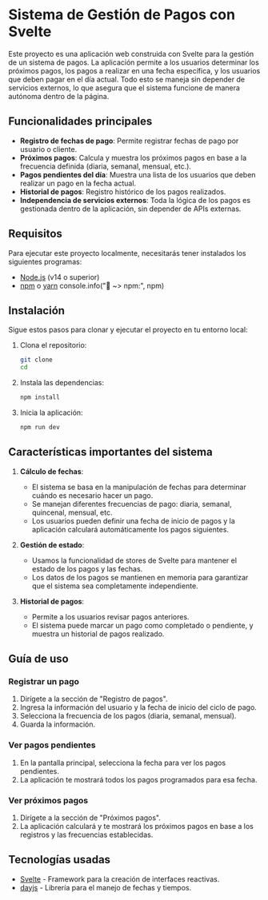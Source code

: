 # Sistema de Gestión de Pagos con Svelte

Este proyecto es una aplicación web construida con Svelte para la gestión de un sistema de pagos. La aplicación permite a los usuarios determinar los próximos pagos, los pagos a realizar en una fecha específica, y los usuarios que deben pagar en el día actual. Todo esto se maneja sin depender de servicios externos, lo que asegura que el sistema funcione de manera autónoma dentro de la página.

## Funcionalidades principales

- **Registro de fechas de pago**: Permite registrar fechas de pago por usuario o cliente.
- **Próximos pagos**: Calcula y muestra los próximos pagos en base a la frecuencia definida (diaria, semanal, mensual, etc.).
- **Pagos pendientes del día**: Muestra una lista de los usuarios que deben realizar un pago en la fecha actual.
- **Historial de pagos**: Registro histórico de los pagos realizados.
- **Independencia de servicios externos**: Toda la lógica de los pagos es gestionada dentro de la aplicación, sin depender de APIs externas.

## Requisitos

Para ejecutar este proyecto localmente, necesitarás tener instalados los siguientes programas:

- [Node.js](https://nodejs.org/) (v14 o superior)
- [npm](https://www.npmjs.com/) o [yarn](https://yarnpkg.com/)
console.info("🚀 ~>  npm:", npm)

## Instalación

Sigue estos pasos para clonar y ejecutar el proyecto en tu entorno local:

1. Clona el repositorio:

   ```bash
   git clone 
   cd 
   ```

2. Instala las dependencias:

   ```bash
   npm install
   ```

3. Inicia la aplicación:

   ```bash
   npm run dev
   ```

## Características importantes del sistema

1. **Cálculo de fechas**:
   - El sistema se basa en la manipulación de fechas para determinar cuándo es necesario hacer un pago.
   - Se manejan diferentes frecuencias de pago: diaria, semanal, quincenal, mensual, etc.
   - Los usuarios pueden definir una fecha de inicio de pagos y la aplicación calculará automáticamente los pagos siguientes.

2. **Gestión de estado**:
   - Usamos la funcionalidad de stores de Svelte para mantener el estado de los pagos y las fechas.
   - Los datos de los pagos se mantienen en memoria para garantizar que el sistema sea completamente independiente.

3. **Historial de pagos**:
   - Permite a los usuarios revisar pagos anteriores.
   - El sistema puede marcar un pago como completado o pendiente, y muestra un historial de pagos realizado.

## Guía de uso

### Registrar un pago

1. Dirígete a la sección de "Registro de pagos".
2. Ingresa la información del usuario y la fecha de inicio del ciclo de pago.
3. Selecciona la frecuencia de los pagos (diaria, semanal, mensual).
4. Guarda la información.

### Ver pagos pendientes

1. En la pantalla principal, selecciona la fecha para ver los pagos pendientes.
2. La aplicación te mostrará todos los pagos programados para esa fecha.

### Ver próximos pagos

1. Dirígete a la sección de "Próximos pagos".
2. La aplicación calculará y te mostrará los próximos pagos en base a los registros y las frecuencias establecidas.

## Tecnologías usadas

- [Svelte](https://svelte.dev/) - Framework para la creación de interfaces reactivas.
- [dayjs](https://day.js.org/) - Librería para el manejo de fechas y tiempos.
